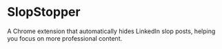 # SlopStopper

A Chrome extension that automatically hides LinkedIn slop posts, helping you focus on more professional content.

